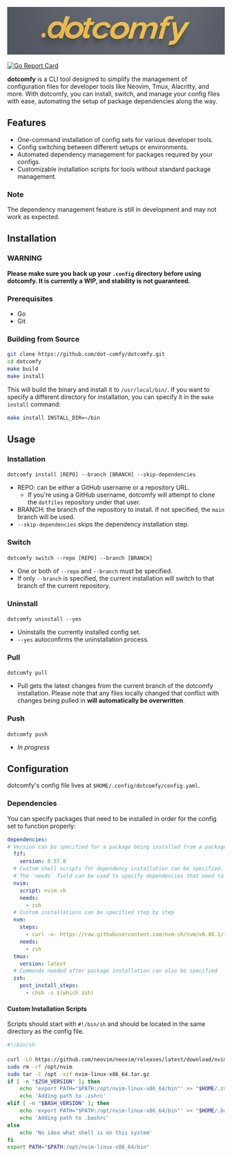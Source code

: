 ![dotcomfy Logo](logo.jpg)

[![Go Report Card](https://goreportcard.com/badge/github.com/dot-comfy/dotcomfy)](https://goreportcard.com/report/github.com/dot-comfy/dotcomfy)

**dotcomfy** is a CLI tool designed to simplify the management of configuration files for developer tools like Neovim, Tmux, Alacritty, and more. With dotcomfy, you can install, switch, and manage your config files with ease, automating the setup of package dependencies along the way.

## Features

- One-command installation of config sets for various developer tools.
- Config switching between different setups or environments.
- Automated dependency management for packages required by your configs.
- Customizable installation scripts for tools without standard package management.

### Note
The dependency management feature is still in development and may not work as expected.

## Installation

### WARNING

**Please make sure you back up your `.config` directory before using dotcomfy. It is currently a WIP, and stability is not guaranteed.**

### Prerequisites

- Go
- Git

### Building from Source

```sh
git clone https://github.com/dot-comfy/dotcomfy.git
cd dotcomfy
make build
make install
```

This will build the binary and install it to `/usr/local/bin/`.
If you want to specify a different directory for installation, you can specify it in the `make install` command:
```bash
make install INSTALL_DIR=~/bin
```

## Usage

### Installation
`dotcomfy install [REPO] --branch [BRANCH] --skip-dependencies`
- REPO: can be either a GitHub username or a repository URL.
  - If you're using a GitHub username, dotcomfy will attempt to clone the `dotfiles` repository under that user.
- BRANCH: the branch of the repository to install. If not specified, the `main` branch will be used.
- `--skip-dependencies` skips the dependency installation step.

### Switch
`dotcomfy switch --repo [REPO] --branch [BRANCH]`
- One or both of `--repo` and `--branch` must be specified.
- If only `--branch` is specified, the current installation will switch to that branch of the current repository.

### Uninstall
`dotcomfy uninstall --yes`
- Uninstalls the currently installed config set.
- `--yes` autoconfirms the uninstallation process.

### Pull
`dotcomfy pull`
- Pull gets the latest changes from the current branch of the dotcomfy installation. Please note that any files locally changed that conflict with changes being pulled in **will automatically be overwritten**.

### Push
`dotcomfy push`
- _In progress_

## Configuration

dotcomfy's config file lives at `$HOME/.config/dotcomfy/config.yaml`.

### Dependencies

You can specify packages that need to be installed in order for the config set to function properly:
```yaml filename="config.yaml"
dependencies:
# Version can be specified for a package being installed from a package manager
  fzf:
    version: 0.57.0
  # Custom shell scripts for dependency installation can be specified.
  # The `needs` field can be used to specify dependencies that need to be installed before this dependency.
  nvim:
    script: nvim.sh
    needs:
      - zsh
  # Custom installations can be specified step by step
  nvm:
    steps:
      - curl -o- https://raw.githubusercontent.com/nvm-sh/nvm/v0.40.1/install.sh | bash
    needs:
      - zsh
  tmux:
    version: latest
  # Commands needed after package installation can also be specified
  zsh:
    post_install_steps:
      - chsh -s $(which zsh)
```

#### Custom Installation Scripts

Scripts should start with `#!/bin/sh` and should be located in the same directory as the config file.
```sh filename="nvim.sh"
#!/bin/sh

curl -LO https://github.com/neovim/neovim/releases/latest/download/nvim-linux-x86_64.tar.gz
sudo rm -rf /opt/nvim
sudo tar -C /opt -xzf nvim-linux-x86_64.tar.gz
if [ -n "$ZSH_VERSION" ]; then
    echo 'export PATH="$PATH:/opt/nvim-linux-x86_64/bin"' >> "$HOME/.zshrc"
    echo 'Adding path to .zshrc'
elif [ -n "$BASH_VERSION" ]; then
    echo 'export PATH="$PATH:/opt/nvim-linux-x86_64/bin"' >> "$HOME/.bashrc"
    echo 'Adding path to .bashrc'
else
    echo 'No idea what shell is on this system'
fi
export PATH="$PATH:/opt/nvim-linux-x86_64/bin"
```
